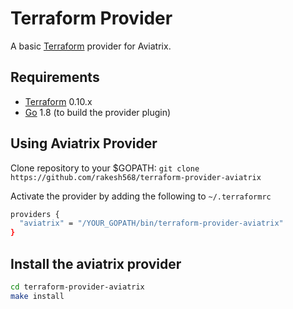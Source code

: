 Terraform Provider
==================
A basic [Terraform](http://terraform.io) provider for Aviatrix.

Requirements
------------

-	[Terraform](https://www.terraform.io/downloads.html) 0.10.x
-	[Go](https://golang.org/doc/install) 1.8 (to build the provider plugin)

Using Aviatrix Provider
---------------------

Clone repository to your $GOPATH: `git clone https://github.com/rakesh568/terraform-provider-aviatrix`

Activate the provider by adding the following to `~/.terraformrc`
```sh
providers {
  "aviatrix" = "/YOUR_GOPATH/bin/terraform-provider-aviatrix"
}
```
Install the aviatrix provider
------------------------------
```sh
cd terraform-provider-aviatrix
make install
```